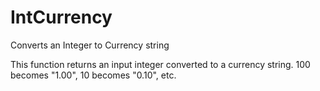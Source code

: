 # IntCurrency
Converts an Integer to Currency string

This function returns an input integer converted to a currency string. 100 becomes "1.00", 10 becomes "0.10", etc.
